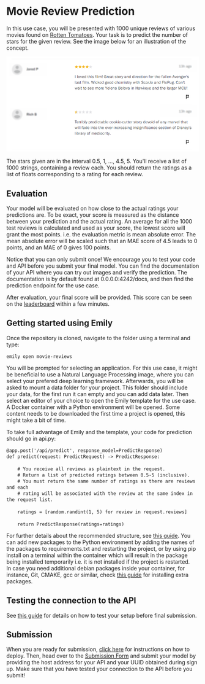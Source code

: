 # Movie Review Prediction
In this use case, you will be presented with 1000 unique reviews of various movies found on <a href="https://www.rottentomatoes.com/">Rotten Tomatoes</a>. Your task is to predict the number of stars for the given review. See the image below for an illustration of the concept.

<p align="center">
  <img src="../images/example.png" width=550>
</p>

The stars given are in the interval 0.5, 1, ..., 4.5, 5. You'll receive a list of 1000 strings, containing a review each. You should return the ratings as a list of floats corresponding to a rating for each review.


## Evaluation
Your model will be evaluated on how close to the actual ratings your predictions are. To be exact, your score is measured as the distance between your prediction and the actual rating. An average for all the 1000 test reviews is calculated and used as your score, the lowest score will grant the most points. i.e. the evaluation metric is mean absolute error. The mean absolute error will be scaled such that an MAE score of 4.5 leads to 0 points, and an MAE of 0 gives 100 points.

Notice that you can only submit once! We encourage you to test your code and API before you submit your final model. You can find the documentation of your API where you can try out images and verify the prediction.
The documentation is by default found at 0.0.0.0:4242/docs, and then find the prediction endpoint for the use case. 

After evaluation, your final score will be provided. This score can be seen on the <a href="https://amboltio.github.io/DM-i-AI-client/#/leaderboard">leaderboard</a> within a few minutes.

## Getting started using Emily
Once the repository is cloned, navigate to the folder using a terminal and type:
```
emily open movie-reviews
```
You will be prompted for selecting an application. For this use case, it might be beneficial to use a Natural Language Processing image, where you can select your prefered deep learning framework. Afterwards, you will be asked to mount a data folder for your project. This folder should include your data, for the first run it can empty and you can add data later. Then select an editor of your choice to open the Emily template for the use case. A Docker container with a Python environment will be opened. Some content needs to be downloaded the first time a project is opened, this might take a bit of time.

To take full advantage of Emily and the template, your code for prediction should go in api.py:
```
@app.post('/api/predict', response_model=PredictResponse)
def predict(request: PredictRequest) -> PredictResponse:

    # You receive all reviews as plaintext in the request.
    # Return a list of predicted ratings between 0.5-5 (inclusive).
    # You must return the same number of ratings as there are reviews and each
    # rating will be associated with the review at the same index in the request list.

    ratings = [random.randint(1, 5) for review in request.reviews]

    return PredictResponse(ratings=ratings)
```
For further details about the recommended structure, see <a href="https://amboltio.github.io/emily-intro/emily-intro/">this guide</a>.
You can add new packages to the Python environment by adding the names of the packages to requirements.txt and restarting the project, or by using pip install on a terminal within the container which will result in the package being installed temporarily i.e. it is not installed if the project is restarted. <br>
In case you need additional debian packages inside your container, for instance, Git, CMAKE, gcc or similar, check <a href="https://github.com/amboltio/emily-cli/wiki/How-to-add-Debian-packages-to-your-project">this guide</a> for installing extra packages.

## Testing the connection to the API
See <a href="https://amboltio.github.io/emily-intro/deploy/test/">this guide</a> for details on how to test your setup before final submission.

## Submission
When you are ready for submission, <a href="https://amboltio.github.io/emily-intro/deploy/">click here</a> for instructions on how to deploy. Then, head over to the <a href="https://amboltio.github.io/DM-i-AI-client/#/submit">Submission Form</a> and submit your model by providing the host address for your API and your UUID obtained during sign up. Make sure that you have tested your connection to the API before you submit!<br>

